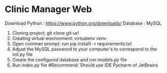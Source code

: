 # Clinic Manager Web

Download Python : https://www.python.org/downloads/
Database : MySQL

1. Cloning project: git clone git-url
2. Creating virtual environment: virtualenv venv
3. Open comman prompt: run pip installl -r requirements.txt
4. Adjust the MySQL password to your computer's to correspond to the init.py file
5. Create the configured database and run models.py file
6. Run index.py file
#Recommend:
   Should use IDE Pycharm of JetBrains
